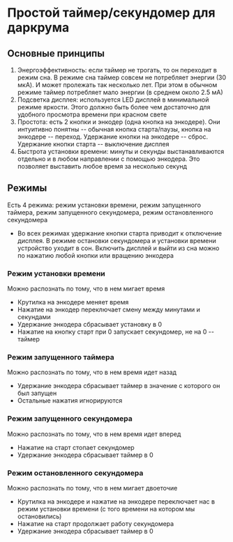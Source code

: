 # Простой таймер/секундомер для даркрума

## Основные принципы

1. Энергоэффективность: если таймер не трогать, то он переходит в режим сна. В режиме сна таймер совсем не потребляет энергии (30 мкA). И может пролежать так несколько лет. При этом в обычном режиме таймер потребляет мало энергии (в среднем около 2.5 мА)
2. Подсветка дисплея: используется LED дисплей в минимальной режиме яркости. Этого должно быть более чем достаточно для удобного просмотра времени при красном свете
3. Простота: есть 2 кнопки и энкодер (одна кнопка на энкодере). Они интуитивно понятны -- обычная кнопка старта/паузы, кнопка на энкодере -- переход. Удержание кнопки на энкодере -- сброс. Удержание кнопки старта -- выключение дисплея
4. Быстрота установки времени: минуты и секунды выстанавливаются отдельно и в любом направлении с помощью энкодера. Это позволяет выставить любое время за несколько секунд

## Режимы

Eсть 4 режима: режим установки времени, режим запущенного таймера, режим запущенного секундомера, режим остановленного секундомера

* Во всех режимах удержание кнопки старта приводит к отключение дисплея. В режиме остановки секундомера и установки времени устройство уходит в сон. Включить дисплей и выйти из сна можно по нажатию любой кнопки или вращению энкодера

### Режим установки времени

Можно распознать по тому, что в нем мигает время

* Крутилка на энкодере меняет время
* Нажатие на энкодер переключает смену между минутами и секундами
* Удержание энкодера сбрасывает установку в 0
* Нажатие на кнопку старт при 0 запускает секундомер, не на 0 -- таймер

### Режим запущенного таймера

Можно распознать по тому, что в нем время идет назад

* Удержание энкодера сбрасывает таймер в значение с которого он был запущен
* Остальные нажатия игнорируются


### Режим запущенного секундомера

Можно распознать по тому, что в нем время идет вперед
    
* Нажатие на старт стопает секундомер
* Удержание энкодера сбрасывает таймер в 0

### Режим остановленного секундомера

Можно распознать по тому, что в нем мигает двоеточие

* Крутилка на энкодере и нажатие на энкодере переключает нас в режим установки времени (с того времени на котором мы остановились)
* Нажатие на старт продолжает работу секундомера
* Удержание энкодера сбрасывает таймер в 0
